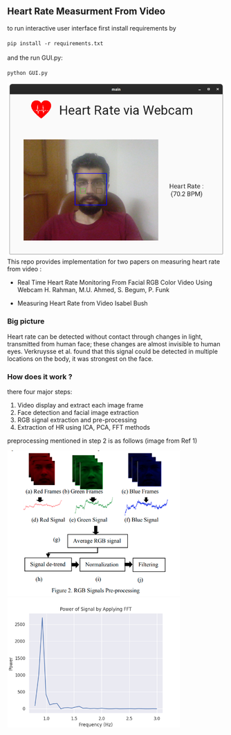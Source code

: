 ## Heart Rate Measurment From Video

to run interactive user interface first install requirements by <br/><br/>
`pip install -r requirements.txt`<br/><br/>
and the run GUI.py: <br/><br/>
`python GUI.py`

<img src="readme/demo.png" alt="demo" width=600 />
This repo provides implementation for two papers on measuring heart rate from video :

-   Real Time Heart Rate Monitoring From Facial RGB Color Video Using Webcam H. Rahman, M.U. Ahmed, S. Begum, P. Funk

-   Measuring Heart Rate from Video Isabel Bush

### Big picture
Heart rate can be detected without contact through changes in light, transmitted from human face; these changes are almost invisible to human eyes.
Verkruysse et al. found that this signal could be detected in multiple locations on the body, it was strongest on the face.

### How does it work ?

there four major steps:
1.   Video display and extract each image frame
2.   Face detection and facial image extraction
3.   RGB signal extraction and pre-processing
4.   Extraction of HR using ICA, PCA, FFT methods

preprocessing mentioned in step 2 is as follows (image from Ref 1)

<div>
<img src="readme/preprocess.png" alt="drawing" width="400" style="display: inline"/>
<img src="readme/fig.png" alt="power of signal" width="400" style="display: inline"/>
</div>
